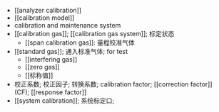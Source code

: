 - [[analyzer calibration]]
- [[calibration model]]
- calibration and maintenance system
- [[calibration gas]]; [[calibration gas system]]; 标定状态
    - [[span calibration gas]]: 量程校准气体
- [[standard gas]]; 通入标准气体; for test
    - [[interfering gas]]
    - [[zero gas]]
    - [[标称值]]
- 校正系数; 校正因子; 转换系数; calibration factor; [[correction factor]] (CF); [[response factor]]
- [[system calibration]]; 系统标定口;
